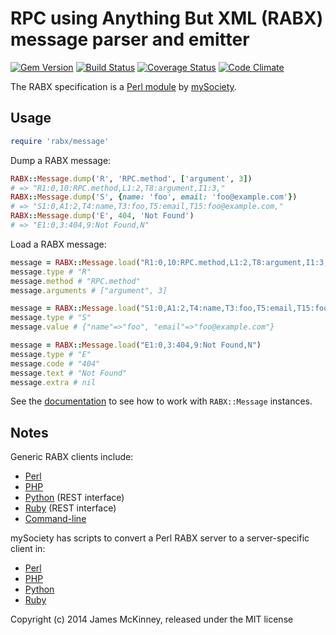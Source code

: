 # RPC using Anything But XML (RABX) message parser and emitter

[![Gem Version](https://badge.fury.io/rb/rabx-message.svg)](https://badge.fury.io/rb/rabx-message)
[![Build Status](https://secure.travis-ci.org/jpmckinney/rabx-message.png)](https://travis-ci.org/jpmckinney/rabx-message)
[![Coverage Status](https://coveralls.io/repos/jpmckinney/rabx-message/badge.png)](https://coveralls.io/r/jpmckinney/rabx-message)
[![Code Climate](https://codeclimate.com/github/jpmckinney/rabx-message.png)](https://codeclimate.com/github/jpmckinney/rabx-message)

The RABX specification is a [Perl module](https://github.com/mysociety/commonlib/blob/master/perllib/RABX.pm) by [mySociety](https://www.mysociety.org/).

## Usage

```ruby
require 'rabx/message'
```

Dump a RABX message:

```ruby
RABX::Message.dump('R', 'RPC.method', ['argument', 3])
# => "R1:0,10:RPC.method,L1:2,T8:argument,I1:3,"
RABX::Message.dump('S', {name: 'foo', email: 'foo@example.com'})
# => "S1:0,A1:2,T4:name,T3:foo,T5:email,T15:foo@example.com,"
RABX::Message.dump('E', 404, 'Not Found')
# => "E1:0,3:404,9:Not Found,N"
```

Load a RABX message:

```ruby
message = RABX::Message.load("R1:0,10:RPC.method,L1:2,T8:argument,I1:3,")
message.type # "R"
message.method # "RPC.method"
message.arguments # ["argument", 3]

message = RABX::Message.load("S1:0,A1:2,T4:name,T3:foo,T5:email,T15:foo@example.com,")
message.type # "S"
message.value # {"name"=>"foo", "email"=>"foo@example.com"}

message = RABX::Message.load("E1:0,3:404,9:Not Found,N")
message.type # "E"
message.code # "404"
message.text # "Not Found"
message.extra # nil
```

See the [documentation](http://www.rubydoc.info/gems/rabx-message) to see how to work with `RABX::Message` instances.

## Notes

Generic RABX clients include:

* [Perl](https://github.com/mysociety/commonlib/blob/master/perllib/RABX.pm)
* [PHP](https://github.com/mysociety/commonlib/blob/master/phplib/rabx.php)
* [Python](https://github.com/mysociety/commonlib/blob/master/pylib/mysociety/rabx.py) (REST interface)
* [Ruby](https://github.com/mysociety/commonlib/blob/master/rblib/rabx.rb) (REST interface)
* [Command-line](https://github.com/mysociety/misc-scripts/blob/master/bin/rabx)

mySociety has scripts to convert a Perl RABX server to a server-specific client in:

* [Perl](https://github.com/mysociety/misc-scripts/blob/master/bin/rabxtopl.pl)
* [PHP](https://github.com/mysociety/misc-scripts/blob/master/bin/rabxtophp.pl)
* [Python](https://github.com/mysociety/misc-scripts/blob/master/bin/rabxresttopy.pl)
* [Ruby](https://github.com/mysociety/misc-scripts/blob/master/bin/rabxresttorb.pl)

Copyright (c) 2014 James McKinney, released under the MIT license
